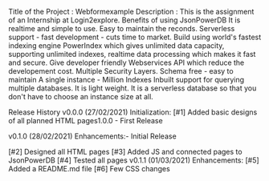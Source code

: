 Title of the Project : Webformexample
Description : This is the assignment of an Internship at Login2explore.
Benefits of using JsonPowerDB
 It is realtime and simple to use.
 Easy to maintain the reconds.
 Serverless support - fast development - cuts time to market.
 Build using world's fastest indexing engine PowerIndex which gives unlimited data capacity, supporting unlimited indexes, realtime data processing which makes it fast and secure.
 Give developer friendly Webservices API which reduce the developement cost.
 Multiple Security Layers.
 Schema free - easy to maintain
 A single instance - Million Indexes
 Inbuilt support for querying multiple databases.
 It is light weight.
 It is a serverless database so that you don't have to choose an instance size at all.
 
Release History
v0.0.0 (27/02/2021)
Initialization:
[#1] Added basic designs of all planned HTML pages1.0.0 - First Release

v0.1.0 (28/02/2021)
Enhancements:- Initial Release

[#2] Designed all HTML pages
[#3] Added JS and connected pages to JsonPowerDB
[#4] Tested all pages
v0.1.1 (01/03/2021)
Enhancements:
[#5] Added a README.md file
[#6] Few CSS changes
